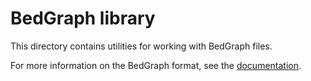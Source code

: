 # BedGraph library

This directory contains utilities for working with BedGraph files.

For more information on the BedGraph format, see the
[documentation][bedgraph-spec].

[bedgraph-spec]: https://genome.ucsc.edu/goldenpath/help/bedgraph.html
